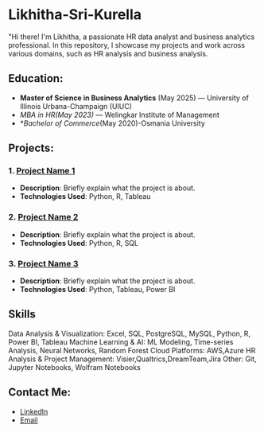 # Likhitha-Sri-Kurella

"Hi there! I'm Likhitha, a passionate HR data analyst and business analytics professional. In this repository, I showcase my projects and work across various domains, such as HR analysis and business analysis.

##  Education:
- **Master of Science in Business Analytics** (May 2025) — University of Illinois Urbana-Champaign (UIUC)
- **MBA in HR*(May 2023)* — Welingkar Institute of Management
- **Bachelor of Commerce*(May 2020)-Osmania University

## Projects:

### 1. [Project Name 1](https://github.com/Likhitha3221/IBM-HR-DATA-SET.git)
- **Description**: Briefly explain what the project is about.
- **Technologies Used**: Python, R, Tableau

### 2. [Project Name 2](link-to-project-repo)
- **Description**: Briefly explain what the project is about.
- **Technologies Used**: Python, R, SQL

### 3. [Project Name 3](link-to-project-repo)
- **Description**: Briefly explain what the project is about.
- **Technologies Used**: Python, Tableau, Power BI

## Skills
Data Analysis & Visualization: Excel, SQL, PostgreSQL, MySQL, Python, R, Power BI, Tableau
Machine Learning & AI: ML Modeling, Time-series Analysis, Neural Networks, Random Forest
Cloud Platforms: AWS,Azure
HR Analysis & Project Management: Visier,Qualtrics,DreamTeam,Jira
Other: Git, Jupyter Notebooks, Wolfram Notebooks


## Contact Me:
- [LinkedIn](https://www.linkedin.com/in/likhithasrik/)
- [Email](likhithasrikurella2@gmail.com)
